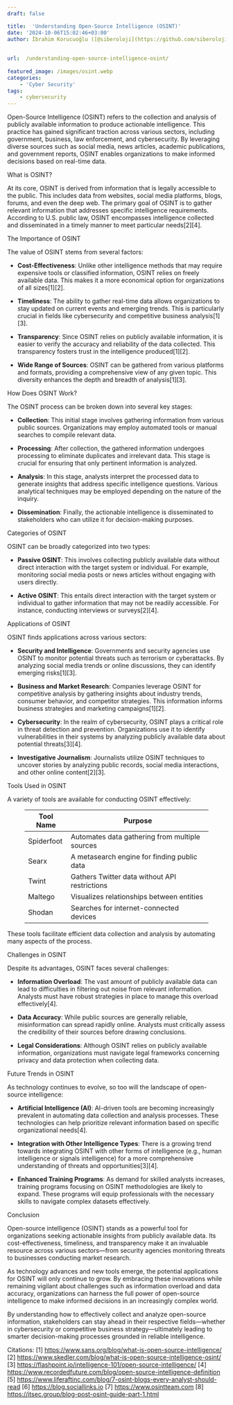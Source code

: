 ```yaml
---
draft: false

title:  'Understanding Open-Source Intelligence (OSINT)'
date: '2024-10-06T15:02:46+03:00'
author: İbrahim Korucuoğlu ([@siberoloji](https://github.com/siberoloji))
 
 
url:  /understanding-open-source-intelligence-osint/
 
featured_image: /images/osint.webp
categories:
    - 'Cyber Security'
tags:
    - cybersecurity
---
```



Open-Source Intelligence (OSINT) refers to the collection and analysis of publicly available information to produce actionable intelligence. This practice has gained significant traction across various sectors, including government, business, law enforcement, and cybersecurity. By leveraging diverse sources such as social media, news articles, academic publications, and government reports, OSINT enables organizations to make informed decisions based on real-time data.



What is OSINT?



At its core, OSINT is derived from information that is legally accessible to the public. This includes data from websites, social media platforms, blogs, forums, and even the deep web. The primary goal of OSINT is to gather relevant information that addresses specific intelligence requirements. According to U.S. public law, OSINT encompasses intelligence collected and disseminated in a timely manner to meet particular needs[2][4].



The Importance of OSINT



The value of OSINT stems from several factors:


* **Cost-Effectiveness**: Unlike other intelligence methods that may require expensive tools or classified information, OSINT relies on freely available data. This makes it a more economical option for organizations of all sizes[1][2].

* **Timeliness**: The ability to gather real-time data allows organizations to stay updated on current events and emerging trends. This is particularly crucial in fields like cybersecurity and competitive business analysis[1][3].

* **Transparency**: Since OSINT relies on publicly available information, it is easier to verify the accuracy and reliability of the data collected. This transparency fosters trust in the intelligence produced[1][2].

* **Wide Range of Sources**: OSINT can be gathered from various platforms and formats, providing a comprehensive view of any given topic. This diversity enhances the depth and breadth of analysis[1][3].




How Does OSINT Work?



The OSINT process can be broken down into several key stages:


* **Collection**: This initial stage involves gathering information from various public sources. Organizations may employ automated tools or manual searches to compile relevant data.

* **Processing**: After collection, the gathered information undergoes processing to eliminate duplicates and irrelevant data. This stage is crucial for ensuring that only pertinent information is analyzed.

* **Analysis**: In this stage, analysts interpret the processed data to generate insights that address specific intelligence questions. Various analytical techniques may be employed depending on the nature of the inquiry.

* **Dissemination**: Finally, the actionable intelligence is disseminated to stakeholders who can utilize it for decision-making purposes.




Categories of OSINT



OSINT can be broadly categorized into two types:


* **Passive OSINT**: This involves collecting publicly available data without direct interaction with the target system or individual. For example, monitoring social media posts or news articles without engaging with users directly.

* **Active OSINT**: This entails direct interaction with the target system or individual to gather information that may not be readily accessible. For instance, conducting interviews or surveys[2][4].




Applications of OSINT



OSINT finds applications across various sectors:


* **Security and Intelligence**: Governments and security agencies use OSINT to monitor potential threats such as terrorism or cyberattacks. By analyzing social media trends or online discussions, they can identify emerging risks[1][3].

* **Business and Market Research**: Companies leverage OSINT for competitive analysis by gathering insights about industry trends, consumer behavior, and competitor strategies. This information informs business strategies and marketing campaigns[1][2].

* **Cybersecurity**: In the realm of cybersecurity, OSINT plays a critical role in threat detection and prevention. Organizations use it to identify vulnerabilities in their systems by analyzing publicly available data about potential threats[3][4].

* **Investigative Journalism**: Journalists utilize OSINT techniques to uncover stories by analyzing public records, social media interactions, and other online content[2][3].




Tools Used in OSINT



A variety of tools are available for conducting OSINT effectively:


<!-- wp:table -->
<figure class="wp-block-table"><table class="has-fixed-layout"><thead><tr><th>Tool Name</th><th>Purpose</th></tr></thead><tbody><tr><td>Spiderfoot</td><td>Automates data gathering from multiple sources</td></tr><tr><td>Searx</td><td>A metasearch engine for finding public data</td></tr><tr><td>Twint</td><td>Gathers Twitter data without API restrictions</td></tr><tr><td>Maltego</td><td>Visualizes relationships between entities</td></tr><tr><td>Shodan</td><td>Searches for internet-connected devices</td></tr></tbody></table></figure>
<!-- /wp:table -->


These tools facilitate efficient data collection and analysis by automating many aspects of the process.



Challenges in OSINT



Despite its advantages, OSINT faces several challenges:


* **Information Overload**: The vast amount of publicly available data can lead to difficulties in filtering out noise from relevant information. Analysts must have robust strategies in place to manage this overload effectively[4].

* **Data Accuracy**: While public sources are generally reliable, misinformation can spread rapidly online. Analysts must critically assess the credibility of their sources before drawing conclusions.

* **Legal Considerations**: Although OSINT relies on publicly available information, organizations must navigate legal frameworks concerning privacy and data protection when collecting data.




Future Trends in OSINT



As technology continues to evolve, so too will the landscape of open-source intelligence:


* **Artificial Intelligence (AI)**: AI-driven tools are becoming increasingly prevalent in automating data collection and analysis processes. These technologies can help prioritize relevant information based on specific organizational needs[4].

* **Integration with Other Intelligence Types**: There is a growing trend towards integrating OSINT with other forms of intelligence (e.g., human intelligence or signals intelligence) for a more comprehensive understanding of threats and opportunities[3][4].

* **Enhanced Training Programs**: As demand for skilled analysts increases, training programs focusing on OSINT methodologies are likely to expand. These programs will equip professionals with the necessary skills to navigate complex datasets effectively.




Conclusion



Open-source intelligence (OSINT) stands as a powerful tool for organizations seeking actionable insights from publicly available data. Its cost-effectiveness, timeliness, and transparency make it an invaluable resource across various sectors—from security agencies monitoring threats to businesses conducting market research.



As technology advances and new tools emerge, the potential applications for OSINT will only continue to grow. By embracing these innovations while remaining vigilant about challenges such as information overload and data accuracy, organizations can harness the full power of open-source intelligence to make informed decisions in an increasingly complex world.



By understanding how to effectively collect and analyze open-source information, stakeholders can stay ahead in their respective fields—whether in cybersecurity or competitive business strategy—ultimately leading to smarter decision-making processes grounded in reliable intelligence.



Citations: [1] https://www.sans.org/blog/what-is-open-source-intelligence/ [2] https://www.skedler.com/blog/what-is-open-source-intelligence-osint/ [3] https://flashpoint.io/intelligence-101/open-source-intelligence/ [4] https://www.recordedfuture.com/blog/open-source-intelligence-definition [5] https://www.liferaftinc.com/blog/7-osint-blogs-every-analyst-should-read [6] https://blog.sociallinks.io [7] https://www.osintteam.com [8] https://itsec.group/blog-post-osint-guide-part-1.html
